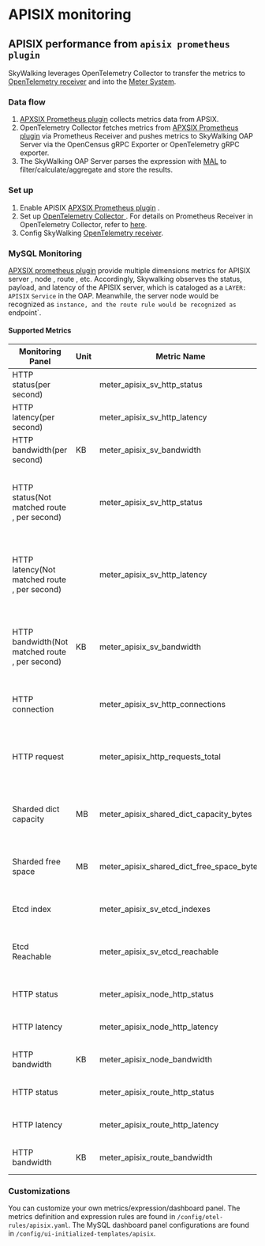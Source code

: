 # APISIX monitoring
## APISIX  performance from `apisix prometheus plugin`
SkyWalking leverages OpenTelemetry Collector to transfer the metrics to
[OpenTelemetry receiver](opentelemetry-receiver.md) and into the [Meter System](./../../concepts-and-designs/meter.md).

### Data flow
1. [APXSIX Prometheus plugin](https://apisix.apache.org/docs/apisix/plugins/prometheus/) collects metrics data from APSIX.
2. OpenTelemetry Collector fetches metrics from [APXSIX Prometheus plugin](https://apisix.apache.org/docs/apisix/plugins/prometheus/) via Prometheus Receiver and pushes metrics to SkyWalking OAP Server via the OpenCensus gRPC Exporter or OpenTelemetry gRPC exporter.
3. The SkyWalking OAP Server parses the expression with [MAL](../../concepts-and-designs/mal.md) to filter/calculate/aggregate and store the results.

### Set up
1. Enable APISIX [APXSIX Prometheus plugin](https://apisix.apache.org/docs/apisix/plugins/prometheus/) .
2. Set up [OpenTelemetry Collector ](https://opentelemetry.io/docs/collector/getting-started/#docker). For details on Prometheus Receiver in OpenTelemetry Collector, refer to [here](../../../../test/e2e-v2/cases/apisix/otel-collector/otel-collector-config.yaml).
3. Config SkyWalking [OpenTelemetry receiver](opentelemetry-receiver.md).

### MySQL Monitoring
[APXSIX prometheus plugin](https://apisix.apache.org/docs/apisix/plugins/prometheus/) provide multiple dimensions metrics for APISIX server , node , route , etc. 
Accordingly, Skywalking observes the status, payload, and latency of the APISIX server, which is cataloged as a `LAYER: APISIX` `Service` in the OAP. Meanwhile, the server node would be recognized as `instance, and the route rule would be recognized as `endpoint`.

#### Supported Metrics 
| Monitoring Panel | Unit | Metric Name |Catalog | Description | Data Source |
|-----|------|-----|-----|-----|-----|
|HTTP status(per second)  |  | meter_apisix_sv_http_status |Service | The rate of http status trend| APXSIX prometheus plugin|
|HTTP latency(per second) |  | meter_apisix_sv_http_latency |Service | The rate of http latency trend| APXSIX prometheus plugin|
|HTTP bandwidth(per second)  | KB | meter_apisix_sv_bandwidth |Service | The rate of http latency trend| APXSIX prometheus plugin|
|HTTP status(Not matched route , per second)  |  | meter_apisix_sv_http_status |Service | The rate of http status trend, which request not match any route| APXSIX prometheus plugin|
|HTTP latency(Not matched route , per second) |  | meter_apisix_sv_http_latency |Service | The rate of http latency trend, which request not match any route| APXSIX prometheus plugin|
|HTTP bandwidth(Not matched route , per second)  | KB | meter_apisix_sv_bandwidth |Service | The rate of http latency trend ,which request not match any route| APXSIX prometheus plugin|
|HTTP connection |  | meter_apisix_sv_http_connections |Service | The avg number of current connection | APXSIX prometheus plugin|
|HTTP request  |  | meter_apisix_http_requests_total |Service | The number of request since APISIX startup | APXSIX prometheus plugin|
|Sharded dict capacity | MB  | meter_apisix_shared_dict_capacity_bytes |Service | The  avg capacity of sharded dict capacity | APXSIX prometheus plugin|
|Sharded free space| MB  | meter_apisix_shared_dict_free_space_bytes |Service | The  avg free space of sharded dict capacity | APXSIX prometheus plugin|
|Etcd index|   | meter_apisix_sv_etcd_indexes |Service | Etcd modify index for APISIX keys | APXSIX prometheus plugin|
|Etcd Reachable|   | meter_apisix_sv_etcd_reachable |Service | Etcd Reachable , See [APXSIX Prometheus plugin](https://apisix.apache.org/docs/apisix/plugins/prometheus/)| APXSIX prometheus plugin|
|HTTP status  |  | meter_apisix_node_http_status |Instance | The rate of http status trend | APXSIX prometheus plugin|
|HTTP latency |  | meter_apisix_node_http_latency |Instance | The rate of http latency trend | APXSIX prometheus plugin|
|HTTP bandwidth  | KB | meter_apisix_node_bandwidth |Endpoint | The rate of http latency trend | APXSIX prometheus plugin|
|HTTP status  |  | meter_apisix_route_http_status |Endpoint | The rate of http status trend| APXSIX prometheus plugin|
|HTTP latency |  | meter_apisix_route_http_latency |Endpoint | The rate of http latency trend| APXSIX prometheus plugin|
|HTTP bandwidth  | KB | meter_apisix_route_bandwidth |Endpoint | The rate of http latency trend| APXSIX prometheus plugin|

### Customizations
You can customize your own metrics/expression/dashboard panel.
The metrics definition and expression rules are found in `/config/otel-rules/apisix.yaml`.
The MySQL dashboard panel configurations are found in `/config/ui-initialized-templates/apisix`.